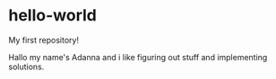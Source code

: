 # hello-world
My first repository!

Hallo my name's Adanna and i like figuring out stuff and implementing solutions.
